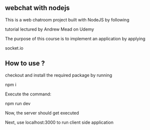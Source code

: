 ## webchat with nodejs

 This is a web chatroom project built with NodeJS by following 

 tutorial lectured by Andrew Mead on Udemy

 The purpose of this course is to implement an application by applying

 socket.io

## How to use ?

checkout and install the required package by running 

npm i 

Execute the command:

npm run dev

Now, the server should get executed

Next, use localhost:3000 to run client side application
